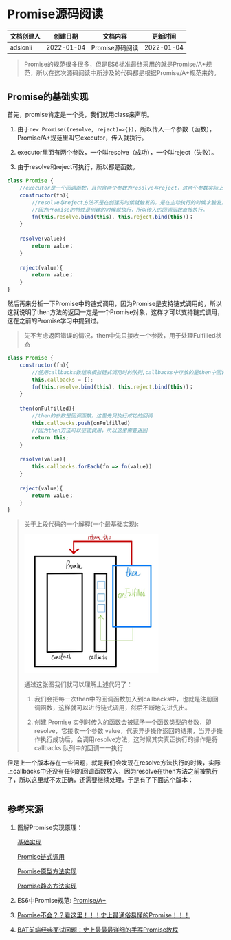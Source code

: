 # Promise源码阅读

| 文档创建人 | 创建日期   | 文档内容        | 更新时间   |
| ---------- | ---------- | --------------- | ---------- |
| adsionli   | 2022-01-04 | Promise源码阅读 | 2022-01-04 |

> Promise的规范很多很多，但是ES6标准最终采用的就是Promise/A+规范，所以在这次源码阅读中所涉及的代码都是根据Promise/A+规范来的。

## Promise的基础实现

首先，promise肯定是一个类，我们就用class来声明。

1. 由于`new Promise((resolve, reject)=>{})`，所以传入一个参数（函数），Promise/A+规范里叫它executor，传入就执行。

2. executor里面有两个参数，一个叫resolve（成功），一个叫reject（失败）。

3. 由于resolve和reject可执行，所以都是函数。

```js
class Promise {
    //executor是一个回调函数，且包含两个参数为resolve与reject，这两个参数实际上也是两个函数，用来传递Resolved(已定型)状态的回传数据
    constructor(fn){
        //resolve与reject方法不是在创建的时候就触发的，是在主动执行的时候才触发，所以使用bind绑定一下this上下文
        //因为Promise的特性是创建的时候就执行，所以传入的回调函数直接执行。
        fn(this.resolve.bind(this), this.reject.bind(this))；
    }
    
    resolve(value){
        return value；
    }
    
    reject(value){
        return value；
    }
}
```

然后再来分析一下Promise中的链式调用，因为Promise是支持链式调用的，所以这就说明了then方法的返回一定是一个Promise对象，这样才可以支持链式调用，这在之前的Promise学习中提到过。

> 先不考虑返回错误的情况，then中先只接收一个参数，用于处理Fulfilled状态

```js
class Promise {
    constructor(fn){
        //使用callbacks数组来模拟链式调用时的队列,callbacks中存放的是then中回调函数参数
        this.callbacks = [];
        fn(this.resolve.bind(this), this.reject.bind(this))；
    }
    
    then(onFulfilled){
        //then的参数是回调函数，这里先只执行成功的回调
        this.callbacks.push(onFulfilled)
        //因为then方法可以链式调用，所以这里需要返回
        return this;
    }
    
    resolve(value){
       	this.callbacks.forEach(fn => fn(value))
    }
    
    reject(value){
        return value；
    }
}
```

> 关于上段代码的一个解释(一个最基础实现):
>
> <img src="../../image/js/advanced/promise_read/promise_basic_basic_achieve.jpg" alt="promise_basic_basic_achieve" style="zoom:33%;" />
>
> 通过这张图我们就可以理解上述代码了：
>
> 1. 我们会把每一次then中的回调函数加入到callbacks中，也就是注册回调函数，这样就可以进行链式调用，然后不断地先进先出。
>
> 2. 创建 Promise 实例时传入的函数会被赋予一个函数类型的参数，即 resolve，它接收一个参数 value，代表异步操作返回的结果，当异步操作执行成功后，会调用resolve方法，这时候其实真正执行的操作是将 callbacks 队列中的回调一一执行

但是上一个版本存在一些问题，就是我们会发现在resolve方法执行的时候，实际上callbacks中还没有任何的回调函数放入，因为resolve在then方法之前被执行了，所以这里就不太正确，还需要继续处理，于是有了下面这个版本：

```js
```



## 参考来源

1. 图解Promise实现原理：

   [基础实现](https://mp.weixin.qq.com/s?__biz=MzI4NjY4MTU5Nw==&mid=2247486661&idx=1&sn=8e4b3056aa9c110ca08047d0917290f4&chksm=ebd87c57dcaff54168d1a8f94b074fa814270b9753d8c1e7eebe3b4203254ecb0e6989ba1f19&scene=21#wechat_redirect)

   [Promise链式调用](https://mp.weixin.qq.com/s?__biz=MzI4NjY4MTU5Nw==&mid=2247486706&idx=2&sn=9434eb4f5ea43e46de70a6486afbffbf&chksm=ebd87c60dcaff57669d389cf114a993b15df789b1b14fe1f4c89e38d304d79489dc5394e9296&scene=21#wechat_redirect)

   [Promise原型方法实现](https://mp.weixin.qq.com/s?__biz=MzI4NjY4MTU5Nw==&mid=2247486850&idx=2&sn=647638dbb430da2c23a1320033fc806f&chksm=ebd87d10dcaff40681acb2ee93b5516ae190e1111938fc72da12178e3d7f9c9fe5ffa0569254&scene=21#wechat_redirect)

   [Promise静态方法实现](https://mp.weixin.qq.com/s?__biz=MzI4NjY4MTU5Nw==&mid=2247486966&idx=2&sn=5c90d287040a811ed06517518fee8e34&chksm=ebd87d64dcaff4726226d01cbb7b12aea5f16429a06b8f8cfbc23a35ecf955c899cd139283b7&cur_album_id=1500522652875194368&scene=189#wechat_redirect)

2. ES6中Promise规范: [Promise/A+](https://promisesaplus.com/)

3. [Promise不会？？看这里！！！史上最通俗易懂的Promise！！！](https://juejin.cn/post/6844903607968481287#heading-7)
4. [BAT前端经典面试问题：史上最最最详细的手写Promise教程](https://juejin.cn/post/6844903625769091079#heading-6)